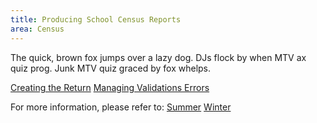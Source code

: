 ```yaml
---
title: Producing School Census Reports
area: Census
---
```


The quick, brown fox jumps over a lazy dog. DJs flock by when MTV ax quiz prog. Junk MTV quiz graced by fox whelps.

[Creating the Return](link)
[Managing Validations Errors](link)

For more information, please refer to:
[Summer](link)
[Winter](link)
